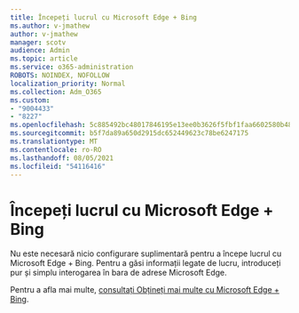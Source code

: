 ```yaml
---
title: Începeți lucrul cu Microsoft Edge + Bing
ms.author: v-jmathew
author: v-jmathew
manager: scotv
audience: Admin
ms.topic: article
ms.service: o365-administration
ROBOTS: NOINDEX, NOFOLLOW
localization_priority: Normal
ms.collection: Adm_O365
ms.custom:
- "9004433"
- "8227"
ms.openlocfilehash: 5c885492bc48017846195e13ee0b3626f5fbf1faa6602580b487141a6d21df9d
ms.sourcegitcommit: b5f7da89a650d2915dc652449623c78be6247175
ms.translationtype: MT
ms.contentlocale: ro-RO
ms.lasthandoff: 08/05/2021
ms.locfileid: "54116416"
---
```

# <a name="get-started-with-microsoft-edge--bing"></a>Începeți lucrul cu Microsoft Edge + Bing

Nu este necesară nicio configurare suplimentară pentru a începe lucrul cu Microsoft Edge + Bing. Pentru a găsi informații legate de lucru, introduceți pur și simplu interogarea în bara de adrese Microsoft Edge.

Pentru a afla mai multe, [consultați Obțineți mai multe cu Microsoft Edge + Bing](https://go.microsoft.com/fwlink/?linkid=2152963).
